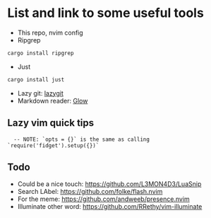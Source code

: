 # List and link to some useful tools
- This repo, nvim config
- Ripgrep
```bash
cargo install ripgrep
```
- Just
```Bash
cargo install just
```
- Lazy git: [lazygit](https://github.com/jesseduffield/lazygit?tab=readme-ov-file#homebrew)
- Markdown reader: [Glow](https://github.com/charmbracelet/glow)

## Lazy vim quick tips
```
  -- NOTE: `opts = {}` is the same as calling `require('fidget').setup({})`
```

## Todo
- Could be a nice touch: https://github.com/L3MON4D3/LuaSnip
- Search LAbel: https://github.com/folke/flash.nvim
- For the meme: https://github.com/andweeb/presence.nvim
- Illuminate other word: https://github.com/RRethy/vim-illuminate
